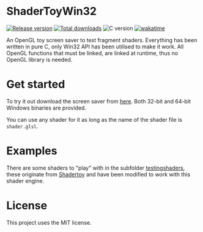 # ShaderToyWin32

[![Release version](https://img.shields.io/github/v/release/makuke1234/ShaderToyWin32?display_name=release&include_prereleases)](https://github.com/makuke1234/ShaderToyWin32/releases/latest)
[![Total downloads](https://img.shields.io/github/downloads/makuke1234/ShaderToyWin32/total)](https://github.com/makuke1234/ShaderToyWin32/releases)
![C version](https://img.shields.io/badge/version-C99-blue.svg)
[![wakatime](https://wakatime.com/badge/github/makuke1234/ShaderToyWin32.svg)](https://wakatime.com/badge/github/makuke1234/ShaderToyWin32)

An OpenGL toy screen saver to test fragment shaders. Everything has been written in pure C, only Win32 API has been utilised to make it work. All OpenGL functions that must be linked, are linked at runtime, thus no OpenGL library is needed.


# Get started

To try it out download the screen saver from [here](https://github.com/makuke1234/ShaderToyWin32/releases). Both 32-bit and 64-bit Windows binaries are provided.

You can use any shader for it as long as the name of the shader file is `shader.glsl`.


# Examples

There are some shaders to "play" with in the subfolder [testingshaders](https://github.com/makuke1234/ShaderToyWin32/tree/main/testingshaders), these originate from [Shadertoy](https://www.shadertoy.com/) and have been modified to work with this shader engine.


# License

This project uses the MIT license.
